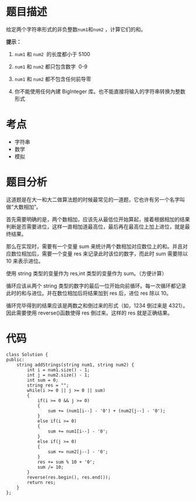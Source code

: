 # 题目描述

给定两个字符串形式的非负整数`num1`和`num2` ，计算它们的和。

**提示：**

1. `num1` 和 `num2`  的长度都小于 5100

2. `num1` 和 `num2` 都只包含数字  0-9

3. `num1` 和 `num2` 都不包含任何前导零

4. 你不能使用任何內建 BigInteger 库。也不能直接将输入的字符串转换为整数形式

# 考点

- 字符串
- 数学
- 模拟

# 题目分析

这道题是在大一和大二做算法题的时候最常见的一道题，它也许有另一个名字叫做“大数相加”。

首先需要明确的是，两个数相加，应该先从最低位开始算起，接着根据相加的结果判断是否需要进位，这样一直相加道最高位，最后再在最高位上加上进位，就是最终结果。

那么在实现时，需要有一个变量 sum 来统计两个数相加对应数位上的和。并且对应数位相加后，需要一个变量 res 来记录此时该位的数字，而此时 sum 需要除以 10 来表示进位。

使用 string 类型的变量作为 res,int 类型的变量作为 sum。（方便计算）

循环应该从两个 string 类型的数字的最后一位开始向前循环。每一次循环都记录此时的和与进位。并在数位相加后将结果加到 res 后，进位 res 除以 10。

循环完毕得到的结果应该是两数之和倒过来的形式（如，1234 倒过来是 4321）。因此需要使用 reverse()函数使得 res 倒过来。这样的 res 就是正确结果。

# 代码

```
class Solution {
public:
    string addStrings(string num1, string num2) {
        int i = num1.size() - 1;
        int j = num2.size() - 1;
        int sum = 0;
        string res = "";
        while(i >= 0 || j >= 0 || sum)
        {
            if(i >= 0 && j >= 0)
            {
                sum += (num1[i--] - '0') + (num2[j--] - '0');
            }
            else if(i >= 0)
            {
                sum += num1[i--] - '0';
            }
            else if(j >= 0)
            {
                sum += num2[j--] - '0';
            }
            res += sum % 10 + '0';
            sum /= 10;
        }
        reverse(res.begin(), res.end());
        return res;
    }
};
```
